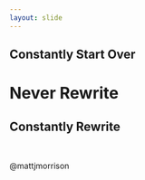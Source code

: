 ```yaml
---
layout: slide
---
```


## Constantly Start Over

# Never Rewrite

## Constantly Rewrite

&nbsp;<br />

  @mattjmorrison
